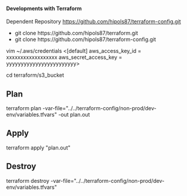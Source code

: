 #### Developments with Terraform

Dependent Repository https://github.com/hipols87/terraform-config.git

<ul>
<li>git clone https://github.com/hipols87/terraform.git</li>
<li>git clone https://github.com/hipols87/terraform-config.git</li>
</ul>

vim ~/.aws/credentials
<[default]
aws_access_key_id = xxxxxxxxxxxxxxxxxx
aws_secret_access_key = yyyyyyyyyyyyyyyyyyyyyyyy>

cd terraform/s3_bucket

## Plan

terraform plan -var-file="../../terraform-config/non-prod/dev-env/variables.tfvars" -out plan.out

## Apply

terraform apply "plan.out"

## Destroy

terraform destroy -var-file="../../terraform-config/non-prod/dev-env/variables.tfvars"
